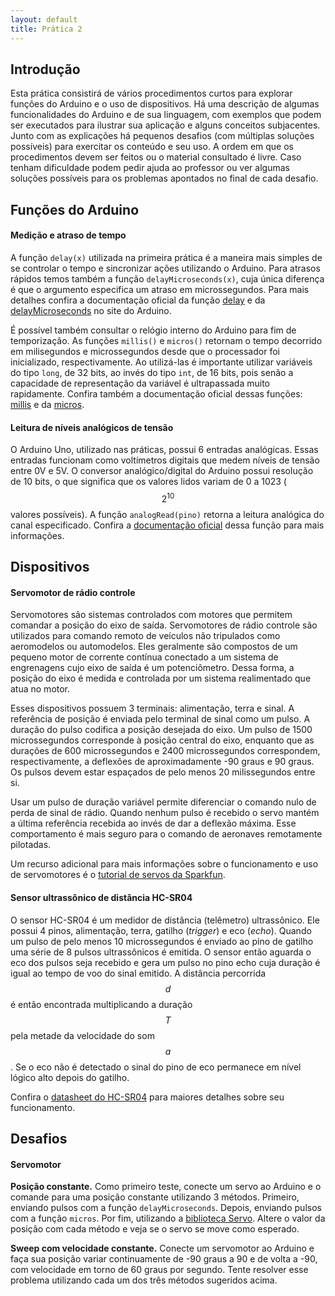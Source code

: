 ```yaml
---
layout: default
title: Prática 2
---
```


Introdução
----------

Esta prática consistirá de vários procedimentos curtos para explorar
funções do Arduino e o uso de dispositivos.
Há uma descrição de algumas funcionalidades do Arduino e de sua linguagem,
com exemplos que podem ser executados para ilustrar sua aplicação e alguns
conceitos subjacentes.
Junto com as explicações há pequenos desafios (com múltiplas soluções possíveis)
para exercitar os conteúdo e seu uso.
A ordem em que os procedimentos devem ser feitos ou o material consultado
é livre.
Caso tenham dificuldade podem pedir ajuda ao professor ou ver
algumas soluções possíveis para os problemas apontados no final de cada desafio.

Funções do Arduino
------------------

#### Medição e atraso de tempo

A função `delay(x)` utilizada na primeira prática é a maneira mais simples
de se controlar o tempo e sincronizar ações utilizando o Arduino.
Para atrasos rápidos temos também a função `delayMicroseconds(x)`, cuja
única diferença é que o argumento especifica um atraso em microssegundos.
Para mais detalhes confira a documentação oficial da função
[delay][doc-delay] e da [delayMicroseconds][doc-delayMicroseconds]
no site do Arduino.

É possível também consultar o relógio interno do Arduino para fim de
temporização.
As funções `millis()` e `micros()` retornam o tempo decorrido em milisegundos
e microssegundos desde que o processador foi inicializado, respectivamente.
Ao utilizá-las é importante utilizar variáveis do tipo `long`, de 32 bits, ao
invés do tipo `int`, de 16 bits, pois senão a capacidade de representação
da variável é ultrapassada muito rapidamente.
Confira também a documentação oficial dessas funções:
[millis][doc-millis] e da [micros][doc-micros].

#### Leitura de níveis analógicos de tensão

O Arduino Uno, utilizado nas práticas, possui 6 entradas analógicas.
Essas entradas funcionam como voltímetros digitais que medem níveis de tensão
entre 0V e 5V.
O conversor analógico/digital do Arduino possui resolução de 10 bits, o que
significa que os valores lidos variam de 0 a 1023 ($$2^{10}$$ valores
possíveis).
A função `analogRead(pino)` retorna a leitura analógica do canal especificado.
Confira a [documentação oficial][doc-analogRead]
dessa função para mais informações.

Dispositivos
------------

#### Servomotor de rádio controle
Servomotores são sistemas controlados com motores que permitem comandar a
posição do eixo de saída.
Servomotores de rádio controle são utilizados para comando remoto de veículos
não tripulados como aeromodelos ou automodelos.
Eles geralmente são compostos de um pequeno motor de corrente contínua
conectado a um sistema de engrenagens cujo eixo de saída é um potenciômetro.
Dessa forma, a posição do eixo é medida e controlada por um sistema 
realimentado que atua no motor.

Esses dispositivos possuem 3 terminais: alimentação, terra e sinal.
A referência de posição é enviada pelo terminal de sinal como um pulso.
A duração do pulso codifica a posição desejada do eixo.
Um pulso de 1500 microssegundos corresponde à posição central do eixo, enquanto
que as durações de 600 microssegundos e 2400 microssegundos correspondem, 
respectivamente, a deflexões de aproximadamente -90 graus e
90 graus.
Os pulsos devem estar espaçados de pelo menos 20 milissegundos entre si.

Usar um pulso de duração variável permite diferenciar o comando nulo de perda
de sinal de rádio.
Quando nenhum pulso é recebido o servo mantém a última referência recebida
ao invés de dar a deflexão máxima.
Esse comportamento é mais seguro para o comando de aeronaves remotamente 
pilotadas.

Um recurso adicional para mais informações sobre o funcionamento e uso de
servomotores é o [tutorial de servos da Sparkfun].

#### Sensor ultrassônico de distância HC-SR04

O sensor HC-SR04 é um medidor de distância (telêmetro) ultrassônico.
Ele possui 4 pinos, alimentação, terra, gatilho (_trigger_) e eco
(_echo_).
Quando um pulso de pelo menos 10 microssegundos é enviado ao pino de gatilho
uma série de 8 pulsos ultrassônicos é emitida.
O sensor então aguarda o eco dos pulsos seja recebido e gera um
pulso no pino echo cuja duração é igual ao tempo de voo do sinal
emitido.
A distância percorrida $$d$$ é então encontrada multiplicando a duração $$T$$
pela metade da velocidade do som $$a$$.
Se o eco não é detectado o sinal do pino de eco permanece em nível lógico alto
depois do gatilho.

Confira o [datasheet do HC-SR04] para maiores detalhes sobre seu funcionamento.


Desafios
--------

#### Servomotor

**Posição constante.**
Como primeiro teste, conecte um servo ao Arduino e o comande para uma posição
constante utilizando 3 métodos.
Primeiro, enviando pulsos com a função `delayMicroseconds`.
Depois, enviando  pulsos com a função `micros`.
Por fim, utilizando a [biblioteca Servo].
Altere o valor da posição com cada método e veja se o servo se move como
esperado.

**Sweep com velocidade constante.**
Conecte um servomotor ao Arduino e faça sua posição variar continuamente
de -90 graus a 90 e de volta a -90, com velocidade em torno de
60 graus por segundo.
Tente resolver esse problema utilizando cada um dos três métodos sugeridos
acima.

[doc-delay]: https://www.arduino.cc/en/Reference/Delay
[doc-delayMicroseconds]: https://www.arduino.cc/en/Reference/DelayMicroseconds
[doc-millis]: https://www.arduino.cc/en/Reference/Millis
[doc-micros]: https://www.arduino.cc/en/Reference/Micros
[doc-analogRead]: https://www.arduino.cc/en/Reference/AnalogRead

[tutorial de servos da Sparkfun]: https://learn.sparkfun.com/tutorials/hobby-servo-tutorial

[biblioteca Servo]: https://www.arduino.cc/en/Reference/Servo
[datasheet do HC-SR04]: /assets/datasheet/HCSR04.pdf
